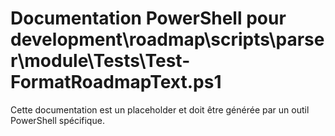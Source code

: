 # Documentation PowerShell pour development\roadmap\scripts\parser\module\Tests\Test-FormatRoadmapText.ps1

Cette documentation est un placeholder et doit être générée par un outil PowerShell spécifique.
